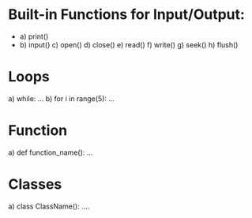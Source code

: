# Built-in Functions for Input/Output:
* a) print()
* b) input()
c) open()
d) close()
e) read()
f) write()
g) seek()
h) flush()

# Loops
a) while:
      ...
b) for i in range(5):
      ...

# Function
a) def function_name():
    ...

# Classes
a) class ClassName():
        ....
